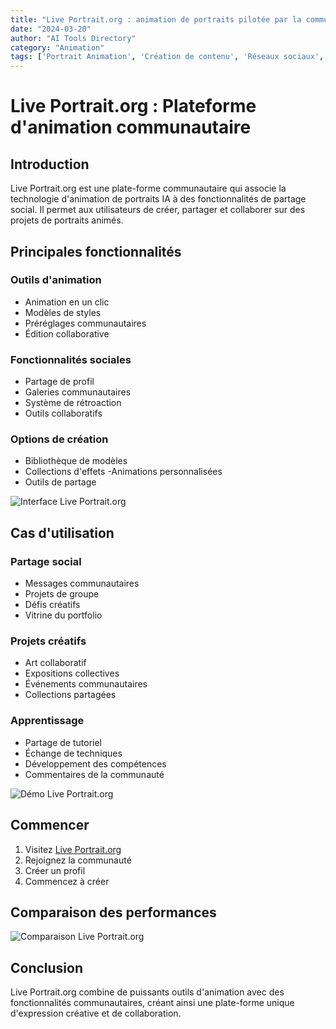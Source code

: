 ```yaml
---
title: "Live Portrait.org : animation de portraits pilotée par la communauté"
date: "2024-03-20"
author: "AI Tools Directory"
category: "Animation"
tags: ['Portrait Animation', 'Création de contenu', 'Réseaux sociaux', 'AI Video']
---
```

# Live Portrait.org : Plateforme d'animation communautaire

## Introduction

Live Portrait.org est une plate-forme communautaire qui associe la technologie d'animation de portraits IA à des fonctionnalités de partage social. Il permet aux utilisateurs de créer, partager et collaborer sur des projets de portraits animés.

## Principales fonctionnalités

### Outils d'animation
- Animation en un clic
- Modèles de styles
- Préréglages communautaires
- Édition collaborative

### Fonctionnalités sociales
- Partage de profil
- Galeries communautaires
- Système de rétroaction
- Outils collaboratifs

### Options de création
- Bibliothèque de modèles
- Collections d'effets
-Animations personnalisées
- Outils de partage

![Interface Live Portrait.org](/imgs/live-portrait-org/interface.jpg)

## Cas d'utilisation

### Partage social
- Messages communautaires
- Projets de groupe
- Défis créatifs
- Vitrine du portfolio

### Projets créatifs
- Art collaboratif
- Expositions collectives
- Événements communautaires
- Collections partagées

### Apprentissage
- Partage de tutoriel
- Échange de techniques
- Développement des compétences
- Commentaires de la communauté

![Démo Live Portrait.org](/imgs/live-portrait-org/demo.jpg)

## Commencer

1. Visitez [Live Portrait.org](https://live-portrait.org)
2. Rejoignez la communauté
3. Créer un profil
4. Commencez à créer

## Comparaison des performances

![Comparaison Live Portrait.org](/imgs/live-portrait-org/comparison.jpg)

## Conclusion

Live Portrait.org combine de puissants outils d'animation avec des fonctionnalités communautaires, créant ainsi une plate-forme unique d'expression créative et de collaboration.